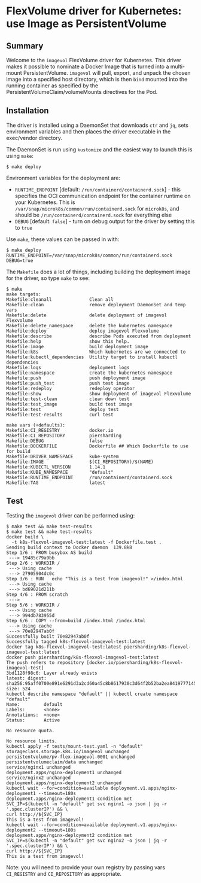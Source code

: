 # FlexVolume driver for Kubernetes: use Image as PersistentVolume

## Summary

Welcome to the `imagevol` FlexVolume driver for Kubernetes.  This driver makes it possible to nominate a Docker Image that is turned into a multi-mount PersistentVolume.  `imagevol` will pull, export, and unpack the chosen image into a specified host directory, which is then `bind` mounted into the running container as specified by the PersistentVolumeClaim/volumeMounts directives for the Pod.

## Installation

The driver is installed using a DaemonSet that downloads `ctr` and `jq`, sets environment variables and then places the driver executable in the exec/vendor directory.

The DaemonSet is run using `kustomize` and the easiest way to launch this is using `make`:
```
$ make deploy
```

Environment variables for the deployment are:
* `RUNTIME_ENDPOINT` [default: `/run/containerd/containerd.sock`] - this specifies the OCI communication endpoint for the container runtime on your Kubernetes.  This is `/var/snap/microk8s/common/run/containerd.sock` for `microk8s`, and should be  `/run/containerd/containerd.sock` for everything else
* `DEBUG` [default: `false`] - turn on debug output for the driver by setting this to `true`

Use `make`, these values can be passed in with:
```
$ make deploy RUNTIME_ENDPOINT=/var/snap/microk8s/common/run/containerd.sock DEBUG=true
```

The `Makefile` does a lot of things, including building the deployment image for the driver, so type `make` to see:
```
$ make
make targets:
Makefile:cleanall              Clean all
Makefile:clean                 remove deployment DaemonSet and temp vars
Makefile:delete                delete deployment of imagevol Flexvolume
Makefile:delete_namespace      delete the kubernetes namespace
Makefile:deploy                deploy imagevol Flexvolume
Makefile:describe              describe Pods executed from deployment
Makefile:help                  show this help.
Makefile:image                 build deployment image
Makefile:k8s                   Which kubernetes are we connected to
Makefile:kubectl_dependencies  Utility target to install kubectl dependencies
Makefile:logs                  deployment logs
Makefile:namespace             create the kubernetes namespace
Makefile:push                  push deployment image
Makefile:push_test             push test image
Makefile:redeploy              redeploy operator
Makefile:show                  show deployment of imagevol Flexvolume
Makefile:test-clean            clean down test
Makefile:test_image            build test image
Makefile:test                  deploy test
Makefile:test-results          curl test

make vars (+defaults):
Makefile:CI_REGISTRY           docker.io
Makefile:CI_REPOSITORY         piersharding
Makefile:DEBUG                 false
Makefile:DOCKERFILE            Dockerfile ## Which Dockerfile to use for build
Makefile:DRIVER_NAMESPACE      kube-system
Makefile:IMAGE                 $(CI_REPOSITORY)/$(NAME)
Makefile:KUBECTL_VERSION       1.14.1
Makefile:KUBE_NAMESPACE        "default"
Makefile:RUNTIME_ENDPOINT      /run/containerd/containerd.sock
Makefile:TAG                   latest
```

## Test

Testing the `imagevol` driver can be performed using:
```
$ make test && make test-results
$ make test && make test-results
docker build \
  -t k8s-flexvol-imagevol-test:latest -f Dockerfile.test .
Sending build context to Docker daemon  139.8kB
Step 1/6 : FROM busybox AS build
 ---> 19485c79a9bb
Step 2/6 : WORKDIR /
 ---> Using cache
 ---> 27905904dc0c
Step 3/6 : RUN   echo "This is a test from imagevol!" >/index.html
 ---> Using cache
 ---> bd69021d211b
Step 4/6 : FROM scratch
 --->
Step 5/6 : WORKDIR /
 ---> Using cache
 ---> 994db783955d
Step 6/6 : COPY --from=build /index.html /index.html
 ---> Using cache
 ---> 70e82947ab0f
Successfully built 70e82947ab0f
Successfully tagged k8s-flexvol-imagevol-test:latest
docker tag k8s-flexvol-imagevol-test:latest piersharding/k8s-flexvol-imagevol-test:latest
docker push piersharding/k8s-flexvol-imagevol-test:latest
The push refers to repository [docker.io/piersharding/k8s-flexvol-imagevol-test]
3bd1128f98c6: Layer already exists
latest: digest: sha256:95aff0700e891e6291d3a2cd60a45c8b8617930c3d64f2b52ba2ea8419777145 size: 524
kubectl describe namespace "default" || kubectl create namespace "default"
Name:         default
Labels:       <none>
Annotations:  <none>
Status:       Active

No resource quota.

No resource limits.
kubectl apply -f tests/mount-test.yaml -n "default"
storageclass.storage.k8s.io/imagevol unchanged
persistentvolume/pv-flex-imagevol-0001 unchanged
persistentvolumeclaim/data unchanged
service/nginx1 unchanged
deployment.apps/nginx-deployment1 unchanged
service/nginx2 unchanged
deployment.apps/nginx-deployment2 unchanged
kubectl wait --for=condition=available deployment.v1.apps/nginx-deployment1 --timeout=180s
deployment.apps/nginx-deployment1 condition met
SVC_IP=$(kubectl -n "default" get svc nginx1 -o json | jq -r '.spec.clusterIP') && \
curl http://${SVC_IP}
This is a test from imagevol!
kubectl wait --for=condition=available deployment.v1.apps/nginx-deployment2 --timeout=180s
deployment.apps/nginx-deployment2 condition met
SVC_IP=$(kubectl -n "default" get svc nginx2 -o json | jq -r '.spec.clusterIP') && \
curl http://${SVC_IP}
This is a test from imagevol!
```

Note: you will need to provide your own registry by passing vars `CI_REGISTRY` and `CI_REPOSITORY` as appropriate.
